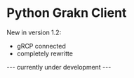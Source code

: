 # Python Grakn Client

New in version 1.2:
* gRCP connected
* completely rewritte

--- currently under development ---

